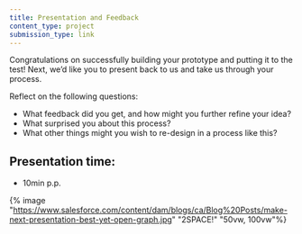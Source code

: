 ```yaml
---
title: Presentation and Feedback
content_type: project
submission_type: link
---
```


Congratulations on successfully building your prototype and putting it to the test! Next, we’d like you to present back to us and take us through your process.

Reflect on the following questions: 
- What feedback did you get, and how might you further refine your idea? 
- What surprised you about this process? 
- What other things might you wish to re-design in a process like this?

## Presentation time: 
- 10min p.p.

{% image "https://www.salesforce.com/content/dam/blogs/ca/Blog%20Posts/make-next-presentation-best-yet-open-graph.jpg" "2SPACE!" "50vw, 100vw"%}